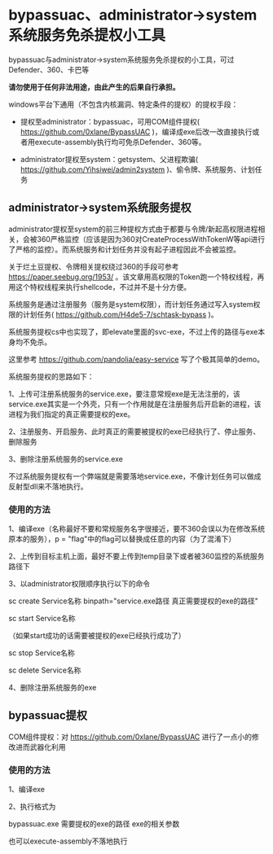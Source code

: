 # bypassuac、administrator->system系统服务免杀提权小工具

bypassuac与administrator->system系统服务免杀提权的小工具，可过Defender、360、卡巴等

**请勿使用于任何非法用途，由此产生的后果自行承担。**

windows平台下通用（不包含内核漏洞、特定条件的提权）的提权手段：

* 提权至administrator：bypassuac，可用COM组件提权( https://github.com/0xlane/BypassUAC )，编译成exe后改一改直接执行或者用execute-assembly执行均可免杀Defender、360等。

* administrator提权至system：getsystem、父进程欺骗( https://github.com/Yihsiwei/admin2system )、偷令牌、系统服务、计划任务

## administrator->system系统服务提权

administrator提权至system的前三种提权方式由于都要与令牌/新起高权限进程相关，会被360严格监控（应该是因为360对CreateProcessWithTokenW等api进行了严格的监控）。而系统服务和计划任务并没有起子进程因此不会被监控。

关于烂土豆提权、令牌相关提权绕过360的手段可参考 https://paper.seebug.org/1953/ 。该文章用高权限的Token跑一个特权线程，再用这个特权线程来执行shellcode，不过并不是十分方便。

系统服务是通过注册服务（服务是system权限），而计划任务通过写入system权限的计划任务( https://github.com/H4de5-7/schtask-bypass )。

系统服务提权cs中也实现了，即elevate里面的svc-exe，不过上传的路径与exe本身均不免杀。

这里参考 https://github.com/pandolia/easy-service 写了个极其简单的demo。

系统服务提权的思路如下：

1、上传可注册系统服务的service.exe，要注意常规exe是无法注册的，该service.exe其实是一个外壳，只有一个作用就是在注册服务后开启新的进程，该进程为我们指定的真正需要提权的exe。

2、注册服务、开启服务、此时真正的需要被提权的exe已经执行了、停止服务、删除服务

3、删除注册系统服务的service.exe

不过系统服务提权有一个弊端就是需要落地service.exe，不像计划任务可以做成反射型dll来不落地执行。

### 使用的方法

1、编译exe（名称最好不要和常规服务名字很接近，要不360会误以为在修改系统原本的服务），p = "flag"中的flag可以替换成任意的内容（为了混淆下）

2、上传到目标主机上面，最好不要上传到temp目录下或者被360监控的系统服务路径下

3、以administrator权限顺序执行以下的命令

sc create Service名称 binpath="service.exe路径 真正需要提权的exe的路径"

sc start Service名称

（如果start成功的话需要被提权的exe已经执行成功了）

sc stop Service名称

sc delete Service名称

4、删除注册系统服务的exe

## bypassuac提权

COM组件提权：对 https://github.com/0xlane/BypassUAC 进行了一点小的修改进而武器化利用

### 使用的方法

1、编译exe

2、执行格式为

bypassuac.exe 需要提权的exe的路径 exe的相关参数

也可以execute-assembly不落地执行





